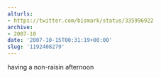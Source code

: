 ```yaml
---
alturls:
- https://twitter.com/bismark/status/335996922
archive:
- 2007-10
date: '2007-10-15T00:31:19+00:00'
slug: '1192408279'
---
```


having a non-raisin afternoon

